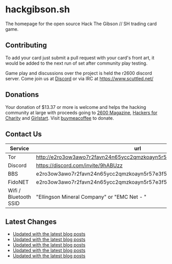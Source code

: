 # hackgibson.sh
The homepage for the open source Hack The Gibson // SH trading card game.


## Contributing

To add your card just submit a pull request with your card's front art, it would be added to the next run of set after community play testing.

Game play and discussions over the project is held the r2600 discord server. Come join us at [Discord](https://discord.com/invite/9hABUzz) or via IRC at https://www.scuttled.net/


## Donations

Your donation of $13.37 or more is welcome and helps the hacking community at large with proceeds going to [2600 Magazine](https://2600.com/), [Hackers for Charity](https://hackersforcharity.org) and [Girlstart](https://girlstart.org).  Visit [buymeacoffee](https://www.buymeacoffee.com/hackgibson.sh) to donate.


## Contact Us

Service | url
-|-
Tor | http://e2ro3ow3awo7r2favn24n65ycc2qmzkoayn5r57e3f56nvjwdcgg32ad.onion
Discord | https://discord.com/invite/9hABUzz
BBS | e2ro3ow3awo7r2favn24n65ycc2qmzkoayn5r57e3f56nvjwdcgg32ad.onion:23
FidoNET | e2ro3ow3awo7r2favn24n65ycc2qmzkoayn5r57e3f56nvjwdcgg32ad.onion:24554
Wifi / Bluetooth SSID | "Ellingson Mineral Company" or "EMC Net - <fidonet address>"

## Latest Changes
<!-- BLOG-POST-LIST:START -->
- [Updated with the latest blog posts](https://github.com/DFW2600/hackgibson.sh/commit/9d8220b58745f9083c3f89218a116b9362267dca)
- [Updated with the latest blog posts](https://github.com/DFW2600/hackgibson.sh/commit/8230d7c78ab038827b84f0822531f6d91cdd4e2b)
- [Updated with the latest blog posts](https://github.com/DFW2600/hackgibson.sh/commit/ae658b4c6c71bfeb288a181ce90a733e3fa3b5d2)
- [Updated with the latest blog posts](https://github.com/DFW2600/hackgibson.sh/commit/fab7fa8f71e2c16631887ca9029e3cdb91b50faa)
- [Updated with the latest blog posts](https://github.com/DFW2600/hackgibson.sh/commit/714ab9bb0a4d04268379b9abc25786fd78be6022)
<!-- BLOG-POST-LIST:END -->
